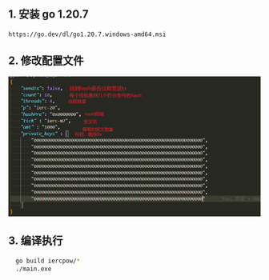 ## 1. 安装 go 1.20.7
    https://go.dev/dl/go1.20.7.windows-amd64.msi

## 2. 修改配置文件
![image](./config.png)

## 3. 编译执行
  ```sh
    go build iercpow/*
    ./main.exe
  ```